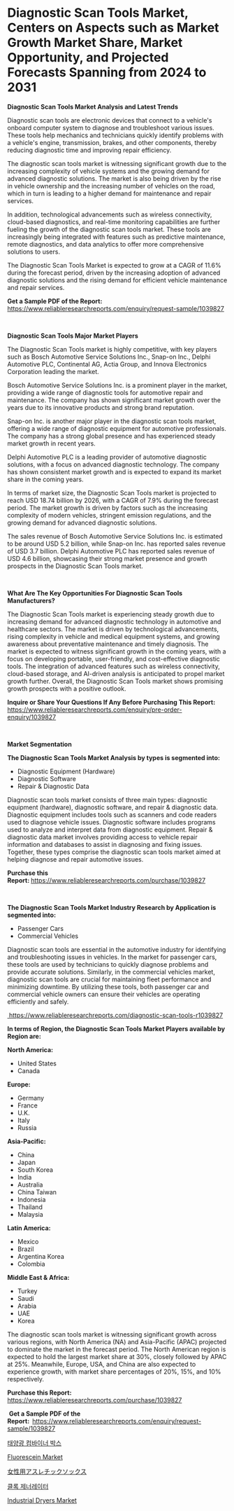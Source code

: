 <p><h1>Diagnostic Scan Tools Market, Centers on Aspects such as Market Growth Market Share, Market Opportunity, and Projected Forecasts Spanning from 2024 to 2031</h1></p><p><strong>Diagnostic Scan Tools Market Analysis and Latest Trends</strong></p>
<p><p>Diagnostic scan tools are electronic devices that connect to a vehicle's onboard computer system to diagnose and troubleshoot various issues. These tools help mechanics and technicians quickly identify problems with a vehicle's engine, transmission, brakes, and other components, thereby reducing diagnostic time and improving repair efficiency.</p><p>The diagnostic scan tools market is witnessing significant growth due to the increasing complexity of vehicle systems and the growing demand for advanced diagnostic solutions. The market is also being driven by the rise in vehicle ownership and the increasing number of vehicles on the road, which in turn is leading to a higher demand for maintenance and repair services.</p><p>In addition, technological advancements such as wireless connectivity, cloud-based diagnostics, and real-time monitoring capabilities are further fueling the growth of the diagnostic scan tools market. These tools are increasingly being integrated with features such as predictive maintenance, remote diagnostics, and data analytics to offer more comprehensive solutions to users.</p><p>The Diagnostic Scan Tools Market is expected to grow at a CAGR of 11.6% during the forecast period, driven by the increasing adoption of advanced diagnostic solutions and the rising demand for efficient vehicle maintenance and repair services.</p></p>
<p><strong>Get a Sample PDF of the Report:&nbsp;</strong> <a href="https://www.reliableresearchreports.com/enquiry/request-sample/1039827">https://www.reliableresearchreports.com/enquiry/request-sample/1039827</a></p>
<p>&nbsp;</p>
<p><strong>Diagnostic Scan Tools Major Market Players</strong></p>
<p><p>The Diagnostic Scan Tools market is highly competitive, with key players such as Bosch Automotive Service Solutions Inc., Snap-on Inc., Delphi Automotive PLC, Continental AG, Actia Group, and Innova Electronics Corporation leading the market. </p><p>Bosch Automotive Service Solutions Inc. is a prominent player in the market, providing a wide range of diagnostic tools for automotive repair and maintenance. The company has shown significant market growth over the years due to its innovative products and strong brand reputation. </p><p>Snap-on Inc. is another major player in the diagnostic scan tools market, offering a wide range of diagnostic equipment for automotive professionals. The company has a strong global presence and has experienced steady market growth in recent years. </p><p>Delphi Automotive PLC is a leading provider of automotive diagnostic solutions, with a focus on advanced diagnostic technology. The company has shown consistent market growth and is expected to expand its market share in the coming years.</p><p>In terms of market size, the Diagnostic Scan Tools market is projected to reach USD 18.74 billion by 2026, with a CAGR of 7.9% during the forecast period. The market growth is driven by factors such as the increasing complexity of modern vehicles, stringent emission regulations, and the growing demand for advanced diagnostic solutions.</p><p>The sales revenue of Bosch Automotive Service Solutions Inc. is estimated to be around USD 5.2 billion, while Snap-on Inc. has reported sales revenue of USD 3.7 billion. Delphi Automotive PLC has reported sales revenue of USD 4.6 billion, showcasing their strong market presence and growth prospects in the Diagnostic Scan Tools market.</p></p>
<p>&nbsp;</p>
<p><strong>What Are The Key Opportunities For Diagnostic Scan Tools Manufacturers?</strong></p>
<p><p>The Diagnostic Scan Tools market is experiencing steady growth due to increasing demand for advanced diagnostic technology in automotive and healthcare sectors. The market is driven by technological advancements, rising complexity in vehicle and medical equipment systems, and growing awareness about preventative maintenance and timely diagnosis. The market is expected to witness significant growth in the coming years, with a focus on developing portable, user-friendly, and cost-effective diagnostic tools. The integration of advanced features such as wireless connectivity, cloud-based storage, and AI-driven analysis is anticipated to propel market growth further. Overall, the Diagnostic Scan Tools market shows promising growth prospects with a positive outlook.</p></p>
<p><strong>Inquire or Share Your Questions If Any Before Purchasing This Report:</strong> <a href="https://www.reliableresearchreports.com/enquiry/pre-order-enquiry/1039827">https://www.reliableresearchreports.com/enquiry/pre-order-enquiry/1039827</a></p>
<p>&nbsp;</p>
<p><strong>Market Segmentation</strong></p>
<p><strong>The Diagnostic Scan Tools Market Analysis by types is segmented into:</strong></p>
<p><ul><li>Diagnostic Equipment (Hardware)</li><li>Diagnostic Software</li><li>Repair & Diagnostic Data</li></ul></p>
<p><p>Diagnostic scan tools market consists of three main types: diagnostic equipment (hardware), diagnostic software, and repair & diagnostic data. Diagnostic equipment includes tools such as scanners and code readers used to diagnose vehicle issues. Diagnostic software includes programs used to analyze and interpret data from diagnostic equipment. Repair & diagnostic data market involves providing access to vehicle repair information and databases to assist in diagnosing and fixing issues. Together, these types comprise the diagnostic scan tools market aimed at helping diagnose and repair automotive issues.</p></p>
<p><strong>Purchase this Report:&nbsp;</strong><a href="https://www.reliableresearchreports.com/purchase/1039827">https://www.reliableresearchreports.com/purchase/1039827</a></p>
<p>&nbsp;</p>
<p><strong>The Diagnostic Scan Tools Market Industry Research by Application is segmented into:</strong></p>
<p><ul><li>Passenger Cars</li><li>Commercial Vehicles</li></ul></p>
<p><p>Diagnostic scan tools are essential in the automotive industry for identifying and troubleshooting issues in vehicles. In the market for passenger cars, these tools are used by technicians to quickly diagnose problems and provide accurate solutions. Similarly, in the commercial vehicles market, diagnostic scan tools are crucial for maintaining fleet performance and minimizing downtime. By utilizing these tools, both passenger car and commercial vehicle owners can ensure their vehicles are operating efficiently and safely.</p></p>
<p><a href="https://www.reliableresearchreports.com/diagnostic-scan-tools-r1039827">&nbsp;https://www.reliableresearchreports.com/diagnostic-scan-tools-r1039827</a></p>
<p><strong>In terms of Region, the Diagnostic Scan Tools Market Players available by Region are:</strong></p>
<p>
    <p> <strong> North America: </strong>
        <ul>
            <li>United States</li>
            <li>Canada</li>
        </ul>
        </p> 
    <p> <strong> Europe: </strong>
        <ul>
            <li>Germany</li>
            <li>France</li>
            <li>U.K.</li>
            <li>Italy</li>
            <li>Russia</li>
        </ul>
        </p> 
    <p> <strong> Asia-Pacific: </strong>
        <ul>
            <li>China</li>
            <li>Japan</li>
            <li>South Korea</li>
            <li>India</li>
            <li>Australia</li>
            <li>China Taiwan</li>
            <li>Indonesia</li>
            <li>Thailand</li>
            <li>Malaysia</li>
        </ul>
        </p> 
    <p> <strong> Latin America: </strong>
        <ul>
            <li>Mexico</li>
            <li>Brazil</li>
            <li>Argentina Korea</li>
            <li>Colombia</li>
        </ul>
        </p> 
    <p> <strong> Middle East & Africa: </strong>
        <ul>
            <li>Turkey</li>
            <li>Saudi</li>
            <li>Arabia</li>
            <li>UAE</li>
            <li>Korea</li>
        </ul>
    </p>
    </p>
<p><p>The diagnostic scan tools market is witnessing significant growth across various regions, with North America (NA) and Asia-Pacific (APAC) projected to dominate the market in the forecast period. The North American region is expected to hold the largest market share at 30%, closely followed by APAC at 25%. Meanwhile, Europe, USA, and China are also expected to experience growth, with market share percentages of 20%, 15%, and 10% respectively.</p></p>
<p><strong>Purchase this Report: </strong><a href="https://www.reliableresearchreports.com/purchase/1039827">https://www.reliableresearchreports.com/purchase/1039827</a></p>
<p>&nbsp;<strong>Get a Sample PDF of the Report:&nbsp;&nbsp;</strong><a href="https://www.reliableresearchreports.com/enquiry/request-sample/1039827">https://www.reliableresearchreports.com/enquiry/request-sample/1039827</a></p>
<p><strong></strong></p>
<p><p><a href="https://github.com/CliftonFisher9067/Market-Research-Report-List-1/blob/main/998767524584.md">태양광 컴바이너 박스</a></p><p><a href="https://issuu.com/reportprime-2/docs/fluorescein-market-size-2030.pptx">Fluorescein Market</a></p><p><a href="https://github.com/ReyesKohler20231/Market-Research-Report-List-1/blob/main/997664126495.md">女性用アスレチックソックス</a></p><p><a href="https://github.com/vskv4779xr1/Market-Research-Report-List-1/blob/main/713233624583.md">클록 제너레이터</a></p><p><a href="https://github.com/juancolorado15/Market-Research-Report-List-2/blob/main/industrial-dryers-market.md">Industrial Dryers Market</a></p></p>